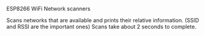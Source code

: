 ESP8266 WiFi Network scanners

Scans networks that are available and prints their relative information. (SSID and RSSI are the important ones)
Scans take about 2 seconds to complete.
